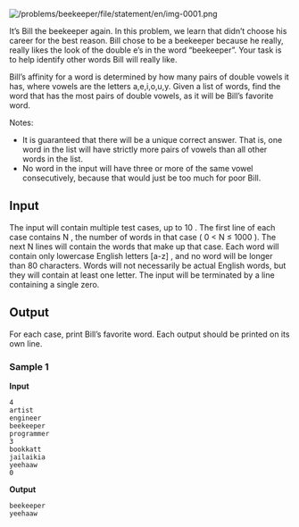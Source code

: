 ![/problems/beekeeper/file/statement/en/img-0001.png](https://open.kattis.com/problems/beekeeper/file/statement/en/img-0001.png)

It’s Bill the beekeeper again. In this problem, we learn
that didn’t choose his career for the best reason. Bill chose
to be a beekeeper because he really, really likes the look of
the double e’s in the word “beekeeper”. Your task is to help
identify other words Bill will really like.

Bill’s affinity for a word is determined by how many pairs
of double vowels it has, where vowels are the letters
a,e,i,o,u,y. Given a list of words, find the word that has
the most pairs of double vowels, as it will be Bill’s favorite
word.

Notes:

- It is guaranteed that there will be a unique correct
answer. That is, one word in the list will have strictly
more pairs of vowels than all other words in the list.
- No word in the input will have three or more of the same
vowel consecutively, because that would just be too much
for poor Bill.

## Input
The input will contain multiple test cases, up to 10 . The first line of
each case contains N ,
the number of words in that case ( 0 < N ≤ 1000 ). The next N lines will contain the
words that make up that case. Each word will contain only
lowercase English letters [a-z] , and
no word will be longer than 80 characters. Words will not
necessarily be actual English words, but they will contain at
least one letter. The input will be terminated by a line
containing a single zero.

## Output
For each case, print Bill’s favorite word. Each output
should be printed on its own line.

### Sample 1
**Input**
```text
4
artist
engineer
beekeeper
programmer
3
bookkatt
jailaikia
yeehaaw
0
```
**Output**
```text
beekeeper
yeehaaw
```

